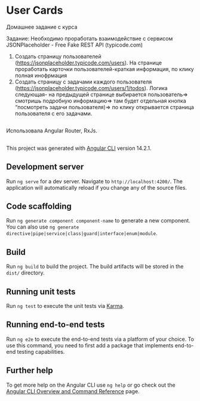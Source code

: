 # User Cards
Домашнее задание с курса

Задание:
Необходимо проработать взаимодействие с сервисом JSONPlaceholder - Free Fake REST API (typicode.com)
1. Создать страницу пользователей (https://jsonplaceholder.typicode.com/users). На странице 
проработать карточки пользователей-краткая информация, по клику полная инофрмация
2. Создать страницу c задачами каждого пользователя 
(https://jsonplaceholder.typicode.com/users/1/todos). Логика следующая- на предыдущей 
странице выбирается пользователь=> смотришь подробную информацию=> там будет отдельная 
кнопка “посмотреть задачи пользователя)=> по клику открывается страница пользователя с его 
задачами.

##
Использовала Angular Router, RxJs.

##

This project was generated with [Angular CLI](https://github.com/angular/angular-cli) version 14.2.1.

## Development server

Run `ng serve` for a dev server. Navigate to `http://localhost:4200/`. The application will automatically reload if you change any of the source files.

## Code scaffolding

Run `ng generate component component-name` to generate a new component. You can also use `ng generate directive|pipe|service|class|guard|interface|enum|module`.

## Build

Run `ng build` to build the project. The build artifacts will be stored in the `dist/` directory.

## Running unit tests

Run `ng test` to execute the unit tests via [Karma](https://karma-runner.github.io).

## Running end-to-end tests

Run `ng e2e` to execute the end-to-end tests via a platform of your choice. To use this command, you need to first add a package that implements end-to-end testing capabilities.

## Further help

To get more help on the Angular CLI use `ng help` or go check out the [Angular CLI Overview and Command Reference](https://angular.io/cli) page.
